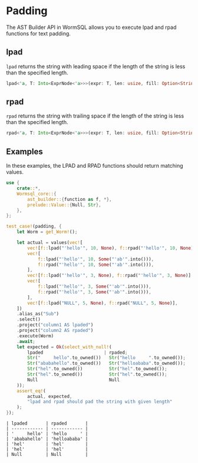 # Padding

The AST Builder API in WormSQL allows you to execute lpad and rpad functions for text padding.

## lpad

`lpad` returns the string with leading space if the length of the string is less than the specified length.

```rust
lpad<'a, T: Into<ExprNode<'a>>>(expr: T, len: usize, fill: Option<String>) -> ExprNode<'a>
```

## rpad

`rpad` returns the string with trailing space if the length of the string is less than the specified length.

```rust
rpad<'a, T: Into<ExprNode<'a>>>(expr: T, len: usize, fill: Option<String>) -> ExprNode<'a>
```

## Examples

In these examples, the LPAD and RPAD functions should return matching values.

```rust
use {
    crate::*,
    Wormsql_core::{
        ast_builder::{function as f, *},
        prelude::Value::{Null, Str},
    },
};

test_case!(padding, {
    let Worm = get_Worm!();

    let actual = values(vec![
        vec![f::lpad("'hello'", 10, None), f::rpad("'hello'", 10, None)],
        vec![
            f::lpad("'hello'", 10, Some("'ab'".into())),
            f::rpad("'hello'", 10, Some("'ab'".into())),
        ],
        vec![f::lpad("'hello'", 3, None), f::rpad("'hello'", 3, None)],
        vec![
            f::lpad("'hello'", 3, Some("'ab'".into())),
            f::rpad("'hello'", 3, Some("'ab'".into())),
        ],
        vec![f::lpad("NULL", 5, None), f::rpad("NULL", 5, None)],
    ])
    .alias_as("Sub")
    .select()
    .project("column1 AS lpaded")
    .project("column2 AS rpaded")
    .execute(Worm)
    .await;
    let expected = Ok(select_with_null!(
        lpaded                       | rpaded;
        Str("     hello".to_owned())   Str("hello     ".to_owned());
        Str("ababahello".to_owned())   Str("helloababa".to_owned());
        Str("hel".to_owned())          Str("hel".to_owned());
        Str("hel".to_owned())          Str("hel".to_owned());
        Null                           Null
    ));
    assert_eq!(
        actual, expected,
        "lpad and rpad should pad the string with given length"
    );
});
```

```
| lpaded       | rpaded       |
| ------------ | ------------ |
| '     hello' | 'hello     ' |
| 'ababahello' | 'helloababa' |
| 'hel'        | 'hel'        |
| 'hel'        | 'hel'        |
| Null         | Null         |
```
